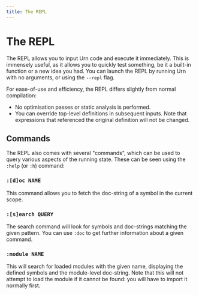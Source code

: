 ```yaml
---
title: The REPL
---
```


# The REPL
The REPL allows you to input Urn code and execute it immediately. This is immensely useful, as it allows you to quickly
test something, be it a built-in function or a new idea you had. You can launch the REPL by running Urn with no
arguments, or using the `--repl` flag.

For ease-of-use and efficiency, the REPL differs slightly from normal compilation:

 - No optimisation passes or static analysis is performed.
 - You can override top-level definitions in subsequent inputs. Note that expressions that referenced the original
   definition will not be changed.

## Commands
The REPL also comes with several "commands", which can be used to query various aspects of the running state. These can
be seen using the `:help` (or `:h`) command:

### `:[d]oc NAME`
This command allows you to fetch the doc-string of a symbol in the current scope.

### `:[s]earch QUERY`
The search command will look for symbols and doc-strings matching the given pattern. You can use `:doc` to get further
information about a given command.

### `:module NAME`
This will search for loaded modules with the given name, displaying the defined symbols and the module-level
doc-string. Note that this will not attempt to load the module if it cannot be found: you will have to import it
normally first.
